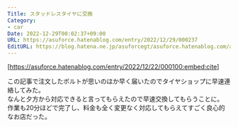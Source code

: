 ```yaml
---
Title: スタッドレスタイヤに交換
Category:
- car
Date: 2022-12-29T00:02:37+09:00
URL: https://asuforce.hatenablog.com/entry/2022/12/29/000237
EditURL: https://blog.hatena.ne.jp/asuforcegt/asuforce.hatenablog.com/atom/entry/4207112889949057750
---
```


[https://asuforce.hatenablog.com/entry/2022/12/22/000100:embed:cite]

この記事で注文したボルトが思いのほか早く届いたのでタイヤショップに早速連絡してみた。  
なんと夕方から対応できると言ってもらえたので早速交換してもらうことに。  
作業も20分ほどで完了し、料金も全く変更なく対応してもらえてすごく良心的なお店だった。  
